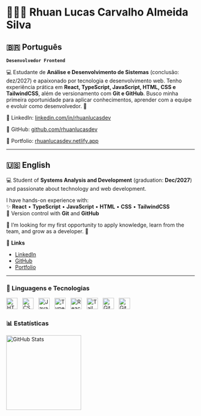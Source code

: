# 👩🏻‍💻 Rhuan Lucas Carvalho Almeida Silva

## 🇧🇷 Português  
**`Desenvolvedor Frontend`**

💻 Estudante de **Análise e Desenvolvimento de Sistemas** (conclusão: dez/2027) e apaixonado por tecnologia e desenvolvimento web. Tenho experiência prática em **React, TypeScript, JavaScript, HTML, CSS e TailwindCSS**, além de versionamento com **Git e GitHub**. Busco minha primeira oportunidade para aplicar conhecimentos, aprender com a equipe e evoluir como desenvolvedor. 🚀

🔗 LinkedIn: [linkedin.com/in/rhuanlucasdev](https://www.linkedin.com/in/rhuanlucasdev)

🔗 GitHub: [github.com/rhuanlucasdev](https://github.com/rhuanlucasdev)

🔗 Portfolio: [rhuanlucasdev.netlify.app](https://rhuanlucasdev.netlify.app)

---

## 🇺🇸 English  

💻 Student of **Systems Analysis and Development** (graduation: **Dec/2027**) and passionate about technology and web development.  

I have hands-on experience with:  
✨ **React** • **TypeScript** • **JavaScript** • **HTML** • **CSS** • **TailwindCSS**  
🔧 Version control with **Git** and **GitHub**  

📌 I’m looking for my first opportunity to apply knowledge, learn from the team, and grow as a developer. 🚀  

🔗 **Links**  
- [LinkedIn](https://www.linkedin.com/in/rhuanlucasdev)  
- [GitHub](https://github.com/rhuanlucasdev)  
- [Portfolio](https://rhuanlucasdev.netlify.app)

---

### 🤖 Linguagens e Tecnologias

<img align="left" alt="HTML" title="HTML" width="30px" style="padding-right: 10px;" src="https://cdn.jsdelivr.net/gh/devicons/devicon@latest/icons/html5/html5-original.svg"/> 
<img align="left" alt="CSS" title="CSS" width="30px" style="padding-right: 10px;" src="https://cdn.jsdelivr.net/gh/devicons/devicon@latest/icons/css3/css3-original.svg"/>
<img align="left" alt="JavaScript" title="JavaScript" width="30px" style="padding-right: 10px;" src="https://cdn.jsdelivr.net/gh/devicons/devicon@latest/icons/javascript/javascript-original.svg"/> 
<img align="left" alt="TypeScript" title="TypeScript" width="30px" style="padding-right: 10px;" src="https://cdn.jsdelivr.net/gh/devicons/devicon@latest/icons/typescript/typescript-original.svg"/> 
<img align="left" alt="React" title="React" width="30px" style="padding-right: 10px;" src="https://cdn.jsdelivr.net/gh/devicons/devicon@latest/icons/react/react-original.svg"/> 
<img align="left" alt="TailwindCSS" title="TailwindCSS" width="30px" style="padding-right: 10px;" src="https://cdn.jsdelivr.net/gh/devicons/devicon@latest/icons/tailwindcss/tailwindcss-original.svg"/> 
<img align="left" alt="Git" title="Git" width="30px" style="padding-right: 10px;" src="https://cdn.jsdelivr.net/gh/devicons/devicon@latest/icons/git/git-original.svg"/> 
<img align="left" alt="GitHub" title="GitHub" width="30px" style="padding-right: 10px;" src="https://cdn.jsdelivr.net/gh/devicons/devicon@latest/icons/github/github-original.svg"/>

<br/><br/>

### 📊 Estatísticas

<p>

<img align="left" alt="GitHub Stats" height="200" src="https://github-readme-stats.vercel.app/api/top-langs/?username=rhuanlucasdev&theme=tokyonight&layout=compact&custom_title=Tecnologias&langs_count=10" />

</p>
